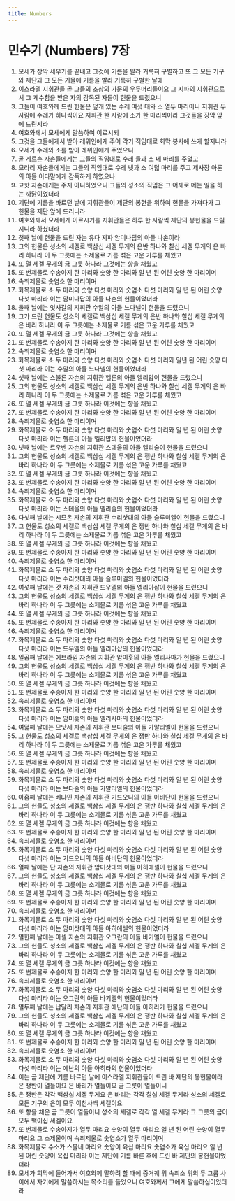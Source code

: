 ```yaml
---
title: Numbers
---
```


# 민수기 (Numbers) 7장
1. 모세가 장막 세우기를 끝내고 그것에 기름을 발라 거룩히 구별하고 또 그 모든 기구와 제단과 그 모든 기물에 기름을 발라 거룩히 구별한 날에
1. 이스라엘 지휘관들 곧 그들의 조상의 가문의 우두머리들이요 그 지파의 지휘관으로서 그 계수함을 받은 자의 감독된 자들이 헌물을 드렸으니
1. 그들이 여호와께 드린 헌물은 덮개 있는 수레 여섯 대와 소 열두 마리이니 지휘관 두 사람에 수레가 하나씩이요 지휘관 한 사람에 소가 한 마리씩이라 그것들을 장막 앞에 드린지라
1. 여호와께서 모세에게 말씀하여 이르시되
1. 그것을 그들에게서 받아 레위인에게 주어 각기 직임대로 회막 봉사에 쓰게 할지니라
1. 모세가 수레와 소를 받아 레위인에게 주었으니
1. 곧 게르손 자손들에게는 그들의 직임대로 수레 둘과 소 네 마리를 주었고
1. 므라리 자손들에게는 그들의 직임대로 수레 넷과 소 여덟 마리를 주고 제사장 아론의 아들 이다말에게 감독하게 하였으나
1. 고핫 자손에게는 주지 아니하였으니 그들의 성소의 직임은 그 어깨로 메는 일을 하는 까닭이었더라
1. 제단에 기름을 바르던 날에 지휘관들이 제단의 봉헌을 위하여 헌물을 가져다가 그 헌물을 제단 앞에 드리니라
1. 여호와께서 모세에게 이르시기를 지휘관들은 하루 한 사람씩 제단의 봉헌물을 드릴지니라 하셨더라
1. 첫째 날에 헌물을 드린 자는 유다 지파 암미나답의 아들 나손이라
1. 그의 헌물은 성소의 세겔로 백삼십 세겔 무게의 은반 하나와 칠십 세겔 무게의 은 바리 하나라 이 두 그릇에는 소제물로 기름 섞은 고운 가루를 채웠고
1. 또 열 세겔 무게의 금 그릇 하나라 그것에는 향을 채웠고
1. 또 번제물로 수송아지 한 마리와 숫양 한 마리와 일 년 된 어린 숫양 한 마리이며
1. 속죄제물로 숫염소 한 마리이며
1. 화목제물로 소 두 마리와 숫양 다섯 마리와 숫염소 다섯 마리와 일 년 된 어린 숫양 다섯 마리라 이는 암미나답의 아들 나손의 헌물이었더라
1. 둘째 날에는 잇사갈의 지휘관 수알의 아들 느다넬이 헌물을 드렸으니
1. 그가 드린 헌물도 성소의 세겔로 백삼십 세겔 무게의 은반 하나와 칠십 세겔 무게의 은 바리 하나라 이 두 그릇에는 소제물로 기름 섞은 고운 가루를 채웠고
1. 또 열 세겔 무게의 금 그릇 하나라 그것에는 향을 채웠고
1. 또 번제물로 수송아지 한 마리와 숫양 한 마리와 일 년 된 어린 숫양 한 마리이며
1. 속죄제물로 숫염소 한 마리이며
1. 화목제물로 소 두 마리와 숫양 다섯 마리와 숫염소 다섯 마리와 일년 된 어린 숫양 다섯 마리라 이는 수알의 아들 느다넬의 헌물이었더라
1. 셋째 날에는 스불론 자손의 지휘관 헬론의 아들 엘리압이 헌물을 드렸으니
1. 그의 헌물도 성소의 세겔로 백삼십 세겔 무게의 은반 하나와 칠십 세겔 무게의 은 바리 하나라 이 두 그릇에는 소제물로 기름 섞은 고운 가루를 채웠고
1. 또 열 세겔 무게의 금 그릇 하나라 이것에는 향을 채웠고
1. 또 번제물로 수송아지 한 마리와 숫양 한 마리와 일 년 된 어린 숫양 한 마리이며
1. 속죄제물로 숫염소 한 마리이며
1. 화목제물로 소 두 마리와 숫양 다섯 마리와 숫염소 다섯 마리와 일 년 된 어린 숫양 다섯 마리라 이는 헬론의 아들 엘리압의 헌물이었더라
1. 넷째 날에는 르우벤 자손의 지휘관 스데울의 아들 엘리술이 헌물을 드렸으니
1. 그의 헌물도 성소의 세겔로 백삼십 세겔 무게의 은 쟁반 하나와 칠십 세겔 무게의 은 바리 하나라 이 두 그릇에는 소제물로 기름 섞은 고운 가루를 채웠고
1. 또 열 세겔 무게의 금 그릇 하나라 이것에는 향을 채웠고
1. 또 번제물로 수송아지 한 마리와 숫양 한 마리와 일 년 된 어린 숫양 한 마리이며
1. 속죄제물로 숫염소 한 마리이며
1. 화목제물로 소 두 마리와 숫양 다섯 마리와 숫염소 다섯 마리와 일 년 된 어린 숫양 다섯 마리라 이는 스데울의 아들 엘리술의 헌물이었더라
1. 다섯째 날에는 시므온 자손의 지휘관 수리삿대의 아들 슬루미엘이 헌물을 드렸으니
1. 그 헌물도 성소의 세겔로 백삼십 세겔 무게의 은 쟁반 하나와 칠십 세겔 무게의 은 바리 하나라 이 두 그릇에는 소제물로 기름 섞은 고운 가루를 채웠고
1. 또 열 세겔 무게의 금 그릇 하나라 이것에는 향을 채웠고
1. 또 번제물로 수송아지 한 마리와 숫양 한 마리와 일 년 된 어린 숫양 한 마리이며
1. 속죄제물로 숫염소 한 마리이며
1. 화목제물로 소 두 마리와 숫양 다섯 마리와 숫염소 다섯 마리와 일 년 된 어린 숫양 다섯 마리라 이는 수리삿대의 아들 슬루미엘의 헌물이었더라
1. 여섯째 날에는 갓 자손의 지휘관 드우엘의 아들 엘리아삽이 헌물을 드렸으니
1. 그의 헌물도 성소의 세겔로 백삼십 세겔 무게의 은 쟁반 하나와 칠십 세겔 무게의 은 바리 하나라 이 두 그릇에는 소제물로 기름 섞은 고운 가루를 채웠고
1. 또 열 세겔 무게의 금 그릇 하나라 이것에는 향을 채웠고
1. 또 번제물로 수송아지 한 마리와 숫양 한 마리와 일 년 된 어린 숫양 한 마리이며
1. 속죄제물로 숫염소 한 마리이며
1. 화목제물로 소 두 마리와 숫양 다섯 마리와 숫염소 다섯 마리와 일 년 된 어린 숫양 다섯 마리라 이는 드우엘의 아들 엘리아삽의 헌물이었더라
1. 일곱째 날에는 에브라임 자손의 지휘관 암미훗의 아들 엘리사마가 헌물을 드렸으니
1. 그의 헌물도 성소의 세겔로 백삼십 세겔 무게의 은 쟁반 하나와 칠십 세겔 무게의 은 바리 하나라 이 두 그릇에는 소제물로 기름 섞은 고운 가루를 채웠고
1. 또 열 세겔 무게의 금 그릇 하나라 이것에는 향을 채웠고
1. 또 번제물로 수송아지 한 마리와 숫양 한 마리와 일 년 된 어린 숫양 한 마리이며
1. 속죄제물로 숫염소 한 마리이며
1. 화목제물로 소 두 마리와 숫양 다섯 마리와 숫염소 다섯 마리와 일 년 된 어린 숫양 다섯 마리라 이는 암미훗의 아들 엘리사마의 헌물이었더라
1. 여덟째 날에는 므낫세 자손의 지휘관 브다술의 아들 가말리엘이 헌물을 드렸으니
1. 그 헌물도 성소의 세겔로 백삼십 세겔 무게의 은 쟁반 하나와 칠십 세겔 무게의 은 바리 하나라 이 두 그릇에는 소제물로 기름 섞은 고운 가루를 채웠고
1. 또 열 세겔 무게의 금 그릇 하나라 이것에는 향을 채웠고
1. 또 번제물로 수송아지 한 마리와 숫양 한 마리와 일 년 된 어린 숫양 한 마리이며
1. 속죄제물로 숫염소 한 마리이며
1. 화목제물로 소 두 마리와 숫양 다섯 마리와 숫염소 다섯 마리와 일 년 된 어린 숫양 다섯 마리라 이는 브다술의 아들 가말리엘의 헌물이었더라
1. 아홉째 날에는 베냐민 자손의 지휘관 기드오니의 아들 아비단이 헌물을 드렸으니
1. 그의 헌물도 성소의 세겔로 백삼십 세겔 무게의 은 쟁반 하나와 칠십 세겔 무게의 은 바리 하나라 이 두 그릇에는 소제물로 기름 섞은 고운 가루를 채웠고
1. 또 열 세겔 무게의 금 그릇 하나라 이것에는 향을 채웠고
1. 또 번제물로 수송아지 한 마리와 숫양 한 마리와 일 년 된 어린 숫양 한 마리이며
1. 속죄제물로 숫염소 한 마리이며
1. 화목제물로 소 두 마리와 숫양 다섯 마리와 숫염소 다섯 마리와 일 년 된 어린 숫양 다섯 마리라 이는 기드오니의 아들 아비단의 헌물이었더라
1. 열째 날에는 단 자손의 지휘관 암미삿대의 아들 아히에셀이 헌물을 드렸으니
1. 그의 헌물도 성소의 세겔로 백삼십 세겔 무게의 은 쟁반 하나와 칠십 세겔 무게의 은 바리 하나라 이 두 그릇에는 소제물로 기름 섞은 고운 가루를 채웠고
1. 또 열 세겔 무게의 금 그릇 하나라 이것에는 향을 채웠고
1. 또 번제물로 수송아지 한 마리와 숫양 한 마리와 일 년 된 어린 숫양 한 마리이며
1. 속죄제물로 숫염소 한 마리이며
1. 화목제물로 소 두 마리와 숫양 다섯 마리와 숫염소 다섯 마리와 일 년 된 어린 숫양 다섯 마리라 이는 암미삿대의 아들 아히에셀의 헌물이었더라
1. 열한째 날에는 아셀 자손의 지휘관 오그란의 아들 바기엘이 헌물을 드렸으니
1. 그의 헌물도 성소의 세겔로 백삼십 세겔 무게의 은 쟁반 하나와 칠십 세겔 무게의 은 바리 하나라 이 두 그릇에는 소제물로 기름 섞은 고운 가루를 채웠고
1. 또 열 세겔 무게의 금 그릇 하나라 이것에는 향을 채웠고
1. 또 번제물로 수송아지 한 마리와 숫양 한 마리와 일 년 된 어린 숫양 한 마리이며
1. 속죄제물로 숫염소 한 마리이며
1. 화목제물로 소 두 마리와 숫양 다섯 마리와 숫염소 다섯 마리와 일 년 된 어린 숫양 다섯 마리라 이는 오그란의 아들 바기엘의 헌물이었더라
1. 열두째 날에는 납달리 자손의 지휘관 에난의 아들 아히라가 헌물을 드렸으니
1. 그의 헌물도 성소의 세겔로 백삼십 세겔 무게의 은 쟁반 하나와 칠십 세겔 무게의 은 바리 하나라 이 두 그릇에는 소제물로 기름 섞은 고운 가루를 채웠고
1. 또 열 세겔 무게의 금 그릇 하나라 이것에는 향을 채웠고
1. 또 번제물로 수송아지 한 마리와 숫양 한 마리와 일 년 된 어린 숫양 한 마리이며
1. 속죄제물로 숫염소 한 마리이며
1. 화목제물로 소 두 마리와 숫양 다섯 마리와 숫염소 다섯 마리와 일 년 된 어린 숫양 다섯 마리라 이는 에난의 아들 아히라의 헌물이었더라
1. 이는 곧 제단에 기름 바르던 날에 이스라엘 지휘관들이 드린 바 제단의 봉헌물이라 은 쟁반이 열둘이요 은 바리가 열둘이요 금 그릇이 열둘이니
1. 은 쟁반은 각각 백삼십 세겔 무게요 은 바리는 각각 칠십 세겔 무게라 성소의 세겔로 모든 기구의 은이 모두 이천사백 세겔이요
1. 또 향을 채운 금 그릇이 열둘이니 성소의 세겔로 각각 열 세겔 무게라 그 그릇의 금이 모두 백이십 세겔이요
1. 또 번제물로 수송아지가 열두 마리요 숫양이 열두 마리요 일 년 된 어린 숫양이 열두 마리요 그 소제물이며 속죄제물로 숫염소가 열두 마리이며
1. 화목제물로 수소가 스물네 마리요 숫양이 육십 마리요 숫염소가 육십 마리요 일 년 된 어린 숫양이 육십 마리라 이는 제단에 기름 바른 후에 드린 바 제단의 봉헌물이었더라
1. 모세가 회막에 들어가서 여호와께 말하려 할 때에 증거궤 위 속죄소 위의 두 그룹 사이에서 자기에게 말씀하시는 목소리를 들었으니 여호와께서 그에게 말씀하심이었더라